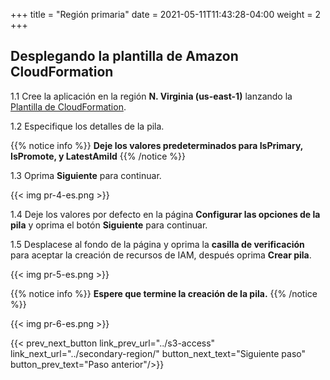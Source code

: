 +++
title = "Región primaria"
date =  2021-05-11T11:43:28-04:00
weight = 2
+++

## Desplegando la plantilla de Amazon CloudFormation

1.1 Cree la aplicación en la región **N. Virginia (us-east-1)** lanzando la [Plantilla de CloudFormation](https://console.aws.amazon.com/cloudformation/home?region=us-east-1#/stacks/create/template?stackName=Warm-Primary&templateURL=https://ee-assets-prod-us-east-1.s3.amazonaws.com/modules/630039b9022d4b46bb6cbad2e3899733/v1/WarmStandbyDR.yaml).

1.2  Especifique los detalles de la pila.

{{% notice info %}}
**Deje los valores predeterminados para IsPrimary, IsPromote, y LatestAmiId**
{{% /notice %}}

1.3 Oprima **Siguiente** para continuar.

{{< img pr-4-es.png >}}

1.4 Deje los valores por defecto en la página **Configurar las opciones de la pila** y oprima el botón **Siguiente** para continuar.

1.5 Desplacese al fondo de la página y oprima la **casilla de verificación** para aceptar la creación de recursos de IAM, después oprima **Crear pila**.

{{< img pr-5-es.png >}}

{{% notice info %}}
**Espere que termine la creación de la pila.**
{{% /notice %}}

{{< img pr-6-es.png >}}

{{< prev_next_button link_prev_url="../s3-access" link_next_url="../secondary-region/" button_next_text="Siguiente paso" button_prev_text="Paso anterior"/>}}

